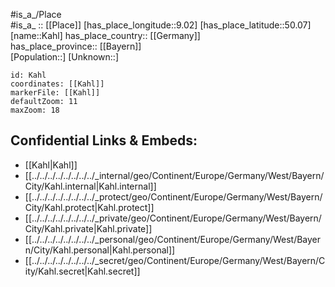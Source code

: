 ﻿---
location: [50.07,9.02] 
mapzoom: [7,12] 
mapmarker: city 
type: City
tags:
- geo/City


SpocWebEntityId: 31249
isDeleted: false
confidential: public

---
#is_a_/Place  
#is_a_ :: [[Place]] 
[has_place_longitude::9.02] 
[has_place_latitude::50.07] 
[name::Kahl] 
has_place_country:: [[Germany]]  
has_place_province:: [[Bayern]]  
[Population::] 
[Unknown::] 


```leaflet
id: Kahl
coordinates: [[Kahl]] 
markerFile: [[Kahl]] 
defaultZoom: 11 
maxZoom: 18
```


## Confidential Links & Embeds: 
- [[Kahl|Kahl]]  
- [[../../../../../../../../_internal/geo/Continent/Europe/Germany/West/Bayern/City/Kahl.internal|Kahl.internal]] 
- [[../../../../../../../../_protect/geo/Continent/Europe/Germany/West/Bayern/City/Kahl.protect|Kahl.protect]] 
- [[../../../../../../../../_private/geo/Continent/Europe/Germany/West/Bayern/City/Kahl.private|Kahl.private]] 
- [[../../../../../../../../_personal/geo/Continent/Europe/Germany/West/Bayern/City/Kahl.personal|Kahl.personal]] 
- [[../../../../../../../../_secret/geo/Continent/Europe/Germany/West/Bayern/City/Kahl.secret|Kahl.secret]] 
